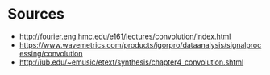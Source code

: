 # Sources
- http://fourier.eng.hmc.edu/e161/lectures/convolution/index.html
- https://www.wavemetrics.com/products/igorpro/dataanalysis/signalprocessing/convolution
- http://iub.edu/~emusic/etext/synthesis/chapter4_convolution.shtml
